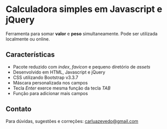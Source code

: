 # Calculadora simples em Javascript e jQuery

Ferramenta para somar **valor** e **peso** simultaneamente. Pode ser utilizada localmente ou online.

## Características

* Pacote reduzido com *index*, *favicon* e pequeno diretório de *assets*
* Desenvolvido em HTML, Javascript e jQuery
* CSS utilizando Bootstrap v3.3.7
* Máscara personalizada nos campos
* Tecla *Enter* exerce mesma função da tecla *TAB*
* Função para adicionar mais campos

## Contato

Para dúvidas, sugestões e correções: [carluazevedo@gmail.com](mailto:carluazevedo@gmail.com?Subject=Sobre%20Calculadora%202.0)
